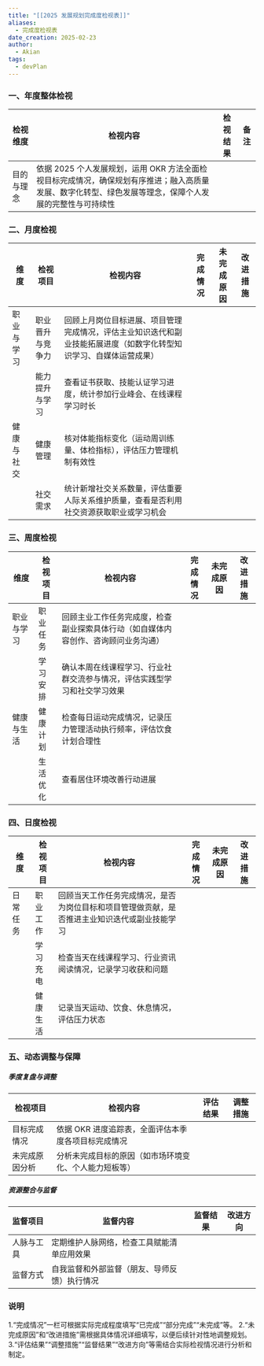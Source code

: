 ```yaml
---
title: "[[2025 发展规划完成度检视表]]"
aliases:
  - 完成度检视表
date_creation: 2025-02-23
author:
  - Akian
tags:
  - devPlan
---
```


### 一、年度整体检视 
| 检视维度  | 检视内容                                                                              | 检视结果 | 备注  |
| ----- | --------------------------------------------------------------------------------- | ---- | --- |
| 目的与理念 | 依据 2025 个人发展规划，运用 OKR 方法全面检视目标完成情况，确保规划有序推进；融入高质量发展、数字化转型、绿色发展等理念，保障个人发展的完整性与可持续性 |      |     |

 
### 二、月度检视 
| 维度    | 检视项目     | 检视内容                                                      | 完成情况 | 未完成原因 | 改进措施 |
| ----- | -------- | --------------------------------------------------------- | ---- | ----- | ---- |
| 职业与学习 | 职业晋升与竞争力 | 回顾上月岗位目标进展、项目管理完成情况，评估主业知识迭代和副业技能拓展进度（如数字化转型知识学习、自媒体运营成果） |      |       |      |
|       | 能力提升与学习  | 查看证书获取、技能认证学习进度，统计参加行业峰会、在线课程学习时长                         |      |       |      |
| 健康与社交 | 健康管理     | 核对体能指标变化（运动周训练量、体检指标），评估压力管理机制有效性                         |      |       |      |
|       | 社交需求     | 统计新增社交关系数量，评估重要人际关系维护质量，查看是否利用社交资源获取职业或学习机会               |      |       |      |
 
### 三、周度检视 
| 维度    | 检视项目 | 检视内容                                      | 完成情况 | 未完成原因 | 改进措施 |
| ----- | ---- | ----------------------------------------- | ---- | ----- | ---- |
| 职业与学习 | 职业任务 | 回顾主业工作任务完成度，检查副业探索具体行动（如自媒体内容创作、咨询顾问业务沟通） |      |       |      |
|       | 学习安排 | 确认本周在线课程学习、行业社群交流参与情况，评估实践型学习和社交学习效果      |      |       |      |
| 健康与生活 | 健康计划 | 检查每日运动完成情况，记录压力管理活动执行频率，评估饮食计划合理性         |      |       |      |
|       | 生活优化 | 查看居住环境改善行动进展                              |      |       |      |
 
### 四、日度检视 
| 维度   | 检视项目 | 检视内容                                           | 完成情况 | 未完成原因 | 改进措施 |
| ---- | ---- | ---------------------------------------------- | ---- | ----- | ---- |
| 日常任务 | 职业工作 | 回顾当天工作任务完成情况，是否为岗位目标和项目管理做贡献，是否推进主业知识迭代或副业技能学习 |      |       |      |
|      | 学习充电 | 检查当天在线课程学习、行业资讯阅读情况，记录学习收获和问题                  |      |       |      |
|      | 健康生活 | 记录当天运动、饮食、休息情况，评估压力状态                          |      |       |      |
 
### 五、动态调整与保障 
##### 季度复盘与调整 
| 检视项目    | 检视内容                         | 评估结果 | 调整措施 |
| ------- | ---------------------------- | ---- | ---- |
| 目标完成情况  | 依据 OKR 进度追踪表，全面评估本季度各项目标完成情况 |      |      |
| 未完成原因分析 | 分析未完成目标的原因（如市场环境变化、个人能力短板等）  |      |      |
 
##### 资源整合与监督 
| 监督项目  | 监督内容                   | 监督结果 | 改进方向 |
| ----- | ---------------------- | ---- | ---- |
| 人脉与工具 | 定期维护人脉网络，检查工具赋能清单应用效果  |      |      |
| 监督方式  | 自我监督和外部监督（朋友、导师反馈）执行情况 |      |      |
 
### 说明 
1.“完成情况”一栏可根据实际完成程度填写“已完成”“部分完成”“未完成”等。 
2.“未完成原因”和“改进措施”需根据具体情况详细填写，以便后续针对性地调整规划。 
3.“评估结果”“调整措施”“监督结果”“改进方向”等需结合实际检视情况进行分析和制定。